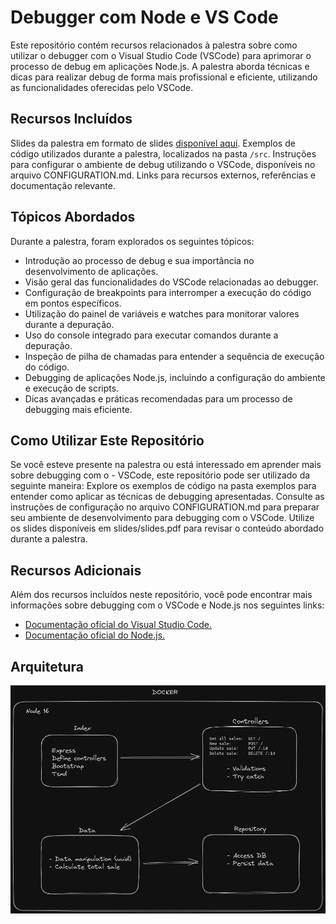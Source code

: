 # Debugger com Node e VS Code
Este repositório contém recursos relacionados à palestra sobre como utilizar o debugger com o Visual Studio Code (VSCode) para aprimorar o processo de debug em aplicações Node.js. A palestra aborda técnicas e dicas para realizar debug de forma mais profissional e eficiente, utilizando as funcionalidades oferecidas pelo VSCode.

## Recursos Incluídos
Slides da palestra em formato de slides [disponível aqui](https://docs.google.com/presentation/d/1o-rU4krag3WTnCk022Zr0qFF-73USLGqNv8JRz2Wrj8/edit?usp=sharing).
Exemplos de código utilizados durante a palestra, localizados na pasta ```/src```.
Instruções para configurar o ambiente de debug utilizando o VSCode, disponíveis no arquivo CONFIGURATION.md.
Links para recursos externos, referências e documentação relevante.

## Tópicos Abordados
Durante a palestra, foram explorados os seguintes tópicos:

- Introdução ao processo de debug e sua importância no desenvolvimento de aplicações.
- Visão geral das funcionalidades do VSCode relacionadas ao debugger.
- Configuração de breakpoints para interromper a execução do código em pontos específicos.
- Utilização do painel de variáveis e watches para monitorar valores durante a depuração.
- Uso do console integrado para executar comandos durante a depuração.
- Inspeção de pilha de chamadas para entender a sequência de execução do código.
- Debugging de aplicações Node.js, incluindo a configuração do ambiente e execução de scripts.
- Dicas avançadas e práticas recomendadas para um processo de debugging mais eficiente.

## Como Utilizar Este Repositório
Se você esteve presente na palestra ou está interessado em aprender mais sobre debugging com o - VSCode, este repositório pode ser utilizado da seguinte maneira:
Explore os exemplos de código na pasta exemplos para entender como aplicar as técnicas de debugging apresentadas.
Consulte as instruções de configuração no arquivo CONFIGURATION.md para preparar seu ambiente de desenvolvimento para debugging com o VSCode.
Utilize os slides disponíveis em slides/slides.pdf para revisar o conteúdo abordado durante a palestra.
## Recursos Adicionais
Além dos recursos incluídos neste repositório, você pode encontrar mais informações sobre debugging com o VSCode e Node.js nos seguintes links:

- [Documentação oficial do Visual Studio Code.](https://code.visualstudio.com/docs/editor/debugging)
- [Documentação oficial do Node.js.](https://nodejs.org/api/debugger.html)

## Arquitetura
![Arquitetura](./Architecture.png)
